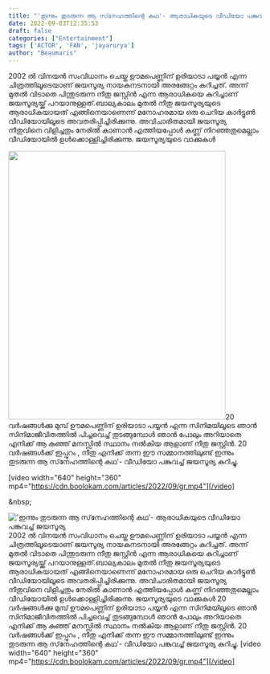 ```yaml
---
title: "'ഇന്നും തുടരുന്ന ആ സ്‌നേഹത്തിന്റെ കഥ'- ആരാധികയുടെ വീഡിയോ പങ്കുവച്ച് ജയസൂര്യ"
date: 2022-09-03T12:35:53
draft: false
categories: ["Entertainment"]
tags: ['ACTOR', 'FAN', 'jayarurya']
author: "Beaumaris"
---
```


2002 ൽ വിനയൻ സംവിധാനം ചെയ്ത ഊമപെണ്ണിന് ഉരിയാടാ പയ്യന്‍ എന്ന ചിത്രത്തിലൂടെയാണ് ജയസൂര്യ നായകനടനായി അരങ്ങേറ്റം കുറിച്ചത്. അന്ന് മുതൽ വിടാതെ പിന്തുടരുന്ന നീതു ജസ്റ്റിൻ എന്ന ആരാധികയെ കുറിച്ചാണ് ജയസൂര്യയ്ക്ക് പറയാനുള്ളത്.ബാല്യകാലം മുതല്‍ നീതു ജയസൂര്യയുടെ ആരാധികയായത് എങ്ങിനെയാണെന്ന് മനോഹരമായ ഒരു ചെറിയ കാര്‍ട്ടൂണ്‍ വീഡിയോയിലൂടെ അവതരിപ്പിച്ചിരിക്കുന്നു. അവിചാരിതമായി ജയസൂര്യ നീതുവിനെ വിളിച്ചതും നേരില്‍ കാണാന്‍ എത്തിയപ്പോള്‍ കണ്ണ് നിറഞ്ഞതുമെല്ലാം വീഡിയോയില്‍ ഉള്‍ക്കൊള്ളിച്ചിരിക്കുന്നു. ജയസൂര്യയുടെ വാക്കുകൾ

<img class="size-full wp-image-349470 aligncenter" src="https://cdn.boolokam.com/articles/2022/09/f144444t3.jpg" alt="" width="432" height="535" />20 വര്‍ഷങ്ങള്‍ക്കു മുമ്പ് ഊമപെണ്ണിന് ഉരിയാടാ പയ്യന്‍ എന്ന സിനിമയിലൂടെ ഞാന്‍ സിനിമാജീവിതത്തില്‍ പിച്ചവെച്ച് തുടങ്ങുമ്പോള്‍ ഞാന്‍ പോലും അറിയാതെ എനിക്ക് ആ കുഞ്ഞ് മനസ്സില്‍ സ്ഥാനം നല്‍കിയ ആളാണ് നീതു ജസ്റ്റിന്‍. 20 വര്‍ഷങ്ങള്‍ക്ക് ഇപ്പുറം , നീതു എനിക്ക് തന്ന ഈ സമ്മാനത്തിലുണ്ട് ഇന്നും തുടരുന്ന ആ സ്‌നേഹത്തിന്റെ കഥ'- വീഡിയോ പങ്കുവച്ച് ജയസൂര്യ കുറിച്ചു.

[video width="640" height="360" mp4="https://cdn.boolokam.com/articles/2022/09/gr.mp4"][/video]

&amp;nbsp;


!['ഇന്നും തുടരുന്ന ആ സ്‌നേഹത്തിന്റെ കഥ'- ആരാധികയുടെ വീഡിയോ പങ്കുവച്ച് ജയസൂര്യ](https://cdn.boolokam.com/articles/2022/09/f144444t3.jpg)2002 ൽ വിനയൻ സംവിധാനം ചെയ്ത ഊമപെണ്ണിന് ഉരിയാടാ പയ്യന്‍ എന്ന ചിത്രത്തിലൂടെയാണ് ജയസൂര്യ നായകനടനായി അരങ്ങേറ്റം കുറിച്ചത്. അന്ന് മുതൽ വിടാതെ പിന്തുടരുന്ന നീതു ജസ്റ്റിൻ എന്ന ആരാധികയെ കുറിച്ചാണ് ജയസൂര്യയ്ക്ക് പറയാനുള്ളത്.ബാല്യകാലം മുതല്‍ നീതു ജയസൂര്യയുടെ ആരാധികയായത് എങ്ങിനെയാണെന്ന് മനോഹരമായ ഒരു ചെറിയ കാര്‍ട്ടൂണ്‍ വീഡിയോയിലൂടെ അവതരിപ്പിച്ചിരിക്കുന്നു. അവിചാരിതമായി ജയസൂര്യ നീതുവിനെ വിളിച്ചതും നേരില്‍ കാണാന്‍ എത്തിയപ്പോള്‍ കണ്ണ് നിറഞ്ഞതുമെല്ലാം വീഡിയോയില്‍ ഉള്‍ക്കൊള്ളിച്ചിരിക്കുന്നു. ജയസൂര്യയുടെ വാക്കുകൾ 20 വര്‍ഷങ്ങള്‍ക്കു മുമ്പ് ഊമപെണ്ണിന് ഉരിയാടാ പയ്യന്‍ എന്ന സിനിമയിലൂടെ ഞാന്‍ സിനിമാജീവിതത്തില്‍ പിച്ചവെച്ച് തുടങ്ങുമ്പോള്‍ ഞാന്‍ പോലും അറിയാതെ എനിക്ക് ആ കുഞ്ഞ് മനസ്സില്‍ സ്ഥാനം നല്‍കിയ ആളാണ് നീതു ജസ്റ്റിന്‍. 20 വര്‍ഷങ്ങള്‍ക്ക് ഇപ്പുറം , നീതു എനിക്ക് തന്ന ഈ സമ്മാനത്തിലുണ്ട് ഇന്നും തുടരുന്ന ആ സ്‌നേഹത്തിന്റെ കഥ'- വീഡിയോ പങ്കുവച്ച് ജയസൂര്യ കുറിച്ചു. [video width="640" height="360" mp4="https://cdn.boolokam.com/articles/2022/09/gr.mp4"][/video] &nbsp;

